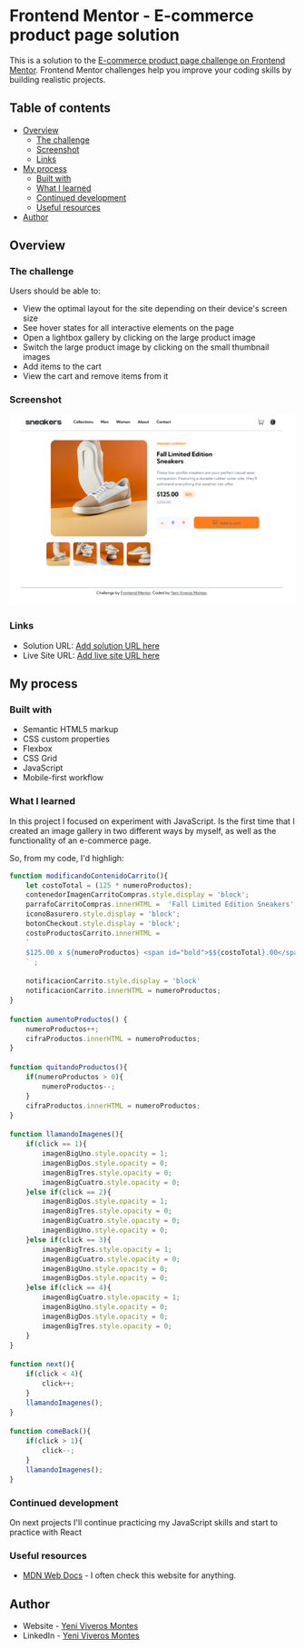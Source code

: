 # Frontend Mentor - E-commerce product page solution

This is a solution to the [E-commerce product page challenge on Frontend Mentor](https://www.frontendmentor.io/challenges/ecommerce-product-page-UPsZ9MJp6). Frontend Mentor challenges help you improve your coding skills by building realistic projects.

## Table of contents

- [Overview](#overview)
  - [The challenge](#the-challenge)
  - [Screenshot](#screenshot)
  - [Links](#links)
- [My process](#my-process)
  - [Built with](#built-with)
  - [What I learned](#what-i-learned)
  - [Continued development](#continued-development)
  - [Useful resources](#useful-resources)
- [Author](#author)


## Overview

### The challenge

Users should be able to:

- View the optimal layout for the site depending on their device's screen size
- See hover states for all interactive elements on the page
- Open a lightbox gallery by clicking on the large product image
- Switch the large product image by clicking on the small thumbnail images
- Add items to the cart
- View the cart and remove items from it

### Screenshot

![Desktop Design](./images/screenshot-desktop.png)


### Links

- Solution URL: [Add solution URL here](https://your-solution-url.com)
- Live Site URL: [Add live site URL here](https://your-live-site-url.com)

## My process

### Built with

- Semantic HTML5 markup
- CSS custom properties
- Flexbox
- CSS Grid
- JavaScript
- Mobile-first workflow


### What I learned

In this project I focused on experiment with JavaScript. Is the first time that I created an image gallery in two different ways by myself, as well as the functionality of an e-commerce page.

So, from my code, I'd highligh:
      
```js
function modificandoContenidoCarrito(){
    let costoTotal = (125 * numeroProductos);
    contenedorImagenCarritoCompras.style.display = 'block';
    parrafoCarritoCompras.innerHTML =  'Fall Limited Edition Sneakers';
    iconoBasurero.style.display = 'block';
    botonCheckout.style.display = 'block';
    costoProductosCarrito.innerHTML = 
    `
    $125.00 x ${numeroProductos} <span id="bold">$${costoTotal}.00</span>
    ` ;

    notificacionCarrito.style.display = 'block'
    notificacionCarrito.innerHTML = numeroProductos;
}

function aumentoProductos() {
    numeroProductos++;  
    cifraProductos.innerHTML = numeroProductos;    
}

function quitandoProductos(){
    if(numeroProductos > 0){
        numeroProductos--;
    }
    cifraProductos.innerHTML = numeroProductos;
}

function llamandoImagenes(){
    if(click == 1){  
        imagenBigUno.style.opacity = 1;
        imagenBigDos.style.opacity = 0;
        imagenBigTres.style.opacity = 0;
        imagenBigCuatro.style.opacity = 0;
    }else if(click == 2){
        imagenBigDos.style.opacity = 1;
        imagenBigTres.style.opacity = 0;
        imagenBigCuatro.style.opacity = 0;
        imagenBigUno.style.opacity = 0;
    }else if(click == 3){
        imagenBigTres.style.opacity = 1;
        imagenBigCuatro.style.opacity = 0;
        imagenBigUno.style.opacity = 0;
        imagenBigDos.style.opacity = 0;
    }else if(click == 4){
        imagenBigCuatro.style.opacity = 1;
        imagenBigUno.style.opacity = 0;
        imagenBigDos.style.opacity = 0;
        imagenBigTres.style.opacity = 0;
    }
}

function next(){  
    if(click < 4){
        click++;
    }
    llamandoImagenes(); 
}

function comeBack(){
    if(click > 1){
        click--;
    }
    llamandoImagenes();
}
```

### Continued development

On next projects I'll continue practicing my JavaScript skills and start to practice with React


### Useful resources

- [MDN Web Docs](https://developer.mozilla.org/es/) - I often check this website for anything.

## Author

- Website - [Yeni Viveros Montes](https://curriculum-yvm.netlify.app)
- LinkedIn - [Yeni Viveros Montes](https://www.linkedin.com/in/yeni-viveros-montes)



